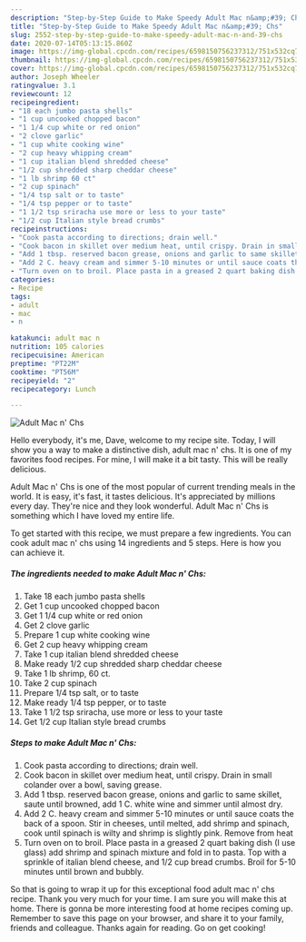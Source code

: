 ```yaml
---
description: "Step-by-Step Guide to Make Speedy Adult Mac n&amp;#39; Chs"
title: "Step-by-Step Guide to Make Speedy Adult Mac n&amp;#39; Chs"
slug: 2552-step-by-step-guide-to-make-speedy-adult-mac-n-and-39-chs
date: 2020-07-14T05:13:15.860Z
image: https://img-global.cpcdn.com/recipes/6598150756237312/751x532cq70/adult-mac-n-chs-recipe-main-photo.jpg
thumbnail: https://img-global.cpcdn.com/recipes/6598150756237312/751x532cq70/adult-mac-n-chs-recipe-main-photo.jpg
cover: https://img-global.cpcdn.com/recipes/6598150756237312/751x532cq70/adult-mac-n-chs-recipe-main-photo.jpg
author: Joseph Wheeler
ratingvalue: 3.1
reviewcount: 12
recipeingredient:
- "18 each jumbo pasta shells"
- "1 cup uncooked chopped bacon"
- "1 1/4 cup white or red onion"
- "2 clove garlic"
- "1 cup white cooking wine"
- "2 cup heavy whipping cream"
- "1 cup italian blend shredded cheese"
- "1/2 cup shredded sharp cheddar cheese"
- "1 lb shrimp 60 ct"
- "2 cup spinach"
- "1/4 tsp salt or to taste"
- "1/4 tsp pepper or to taste"
- "1 1/2 tsp sriracha use more or less to your taste"
- "1/2 cup Italian style bread crumbs"
recipeinstructions:
- "Cook pasta according to directions; drain well."
- "Cook bacon in skillet over medium heat, until crispy. Drain in small colander over a bowl, saving grease."
- "Add 1 tbsp. reserved bacon grease, onions and garlic to same skillet, saute until browned, add 1 C. white wine and simmer until almost dry."
- "Add 2 C. heavy cream and simmer 5-10 minutes or until sauce coats the back of a spoon. Stir in cheeses, until melted, add shrimp and spinach, cook until spinach is wilty and shrimp is slightly pink. Remove from heat"
- "Turn oven on to broil. Place pasta in a greased 2 quart baking dish (I use glass) add shrimp and spinach mixture and fold in to pasta. Top with a sprinkle of italian blend cheese, and 1/2 cup bread crumbs. Broil for 5-10 minutes until brown and bubbly."
categories:
- Recipe
tags:
- adult
- mac
- n

katakunci: adult mac n 
nutrition: 105 calories
recipecuisine: American
preptime: "PT22M"
cooktime: "PT56M"
recipeyield: "2"
recipecategory: Lunch

---
```



![Adult Mac n&#39; Chs](https://img-global.cpcdn.com/recipes/6598150756237312/751x532cq70/adult-mac-n-chs-recipe-main-photo.jpg)

Hello everybody, it's me, Dave, welcome to my recipe site. Today, I will show you a way to make a distinctive dish, adult mac n&#39; chs. It is one of my favorites food recipes. For mine, I will make it a bit tasty. This will be really delicious.

Adult Mac n&#39; Chs is one of the most popular of current trending meals in the world. It is easy, it's fast, it tastes delicious. It's appreciated by millions every day. They're nice and they look wonderful. Adult Mac n&#39; Chs is something which I have loved my entire life.




To get started with this recipe, we must prepare a few ingredients. You can cook adult mac n&#39; chs using 14 ingredients and 5 steps. Here is how you can achieve it.

<!--inarticleads1-->

##### The ingredients needed to make Adult Mac n&#39; Chs:

1. Take 18 each jumbo pasta shells
1. Get 1 cup uncooked chopped bacon
1. Get 1 1/4 cup white or red onion
1. Get 2 clove garlic
1. Prepare 1 cup white cooking wine
1. Get 2 cup heavy whipping cream
1. Take 1 cup italian blend shredded cheese
1. Make ready 1/2 cup shredded sharp cheddar cheese
1. Take 1 lb shrimp, 60 ct.
1. Take 2 cup spinach
1. Prepare 1/4 tsp salt, or to taste
1. Make ready 1/4 tsp pepper, or to taste
1. Take 1 1/2 tsp sriracha, use more or less to your taste
1. Get 1/2 cup Italian style bread crumbs




<!--inarticleads2-->

##### Steps to make Adult Mac n&#39; Chs:

1. Cook pasta according to directions; drain well.
1. Cook bacon in skillet over medium heat, until crispy. Drain in small colander over a bowl, saving grease.
1. Add 1 tbsp. reserved bacon grease, onions and garlic to same skillet, saute until browned, add 1 C. white wine and simmer until almost dry.
1. Add 2 C. heavy cream and simmer 5-10 minutes or until sauce coats the back of a spoon. Stir in cheeses, until melted, add shrimp and spinach, cook until spinach is wilty and shrimp is slightly pink. Remove from heat
1. Turn oven on to broil. Place pasta in a greased 2 quart baking dish (I use glass) add shrimp and spinach mixture and fold in to pasta. Top with a sprinkle of italian blend cheese, and 1/2 cup bread crumbs. Broil for 5-10 minutes until brown and bubbly.




So that is going to wrap it up for this exceptional food adult mac n&#39; chs recipe. Thank you very much for your time. I am sure you will make this at home. There is gonna be more interesting food at home recipes coming up. Remember to save this page on your browser, and share it to your family, friends and colleague. Thanks again for reading. Go on get cooking!
